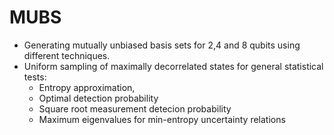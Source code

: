 # MUBS

- Generating mutually unbiased basis sets for 2,4 and 8 qubits using different techniques.
- Uniform sampling of maximally decorrelated states for general statistical tests: 
    - Entropy approximation, 
    - Optimal detection probability
    - Square root measurement detecion probability
    - Maximum eigenvalues for min-entropy uncertainty relations
